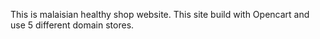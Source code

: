 This is malaisian healthy shop website.
This site build with Opencart and use 5 different domain stores.
